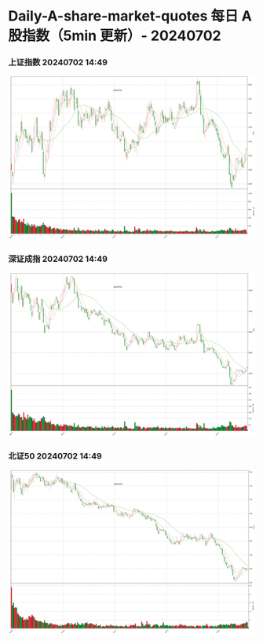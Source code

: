 
# Daily-A-share-market-quotes 每日 A 股指数（5min 更新）- 20240702

### 上证指数 20240702 14:49
![](./fig/2024/7/20240702-sh000001.png)

### 深证成指 20240702 14:49
![](./fig/2024/7/20240702-sz399001.png)

### 北证50 20240702 14:49
![](./fig/2024/7/20240702-bj899050.png)
